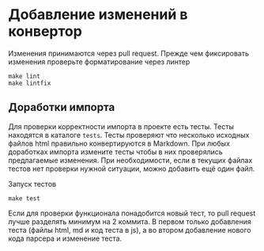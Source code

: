# Добавление изменений в конвертор

Изменения принимаются через pull request. Прежде чем фиксировать изменения проверьте форматирование через линтер

```
make lint
make lintfix
```

## Доработки импорта

Для проверки корректности импорта в проекте есть тесты. Тесты находятся в каталоге `tests`. Тесты проверяют что несколько исходных файлов html правильно конвертируются в Markdown. При любых доработках импорта измените тесты чтобы в них проверялись предлагаемые изменения. При необходимости, если в текущих файлах тестов нет проверки нужной ситуации, можно добавить ещё один файл.

Запуск тестов

```
make test
```

Если для проверки функционала понадобится новый тест, то pull request лучше разделять минимум на 2 коммита. В первом только добавления теста (файлы html, md и код теста в js), а во втором добавление нового кода парсера и изменение теста.